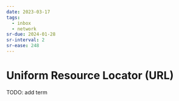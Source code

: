 ```yaml
---
date: 2023-03-17
tags:
  - inbox
  - network
sr-due: 2024-01-28
sr-interval: 2
sr-ease: 248
---
```


# Uniform Resource Locator (URL)

TODO: add term
